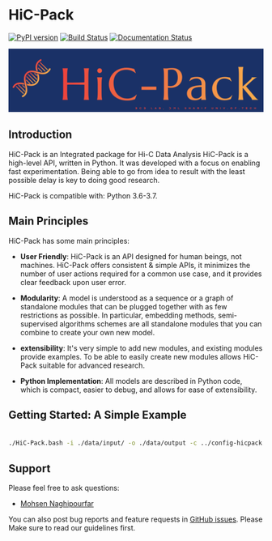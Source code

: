 # HiC-Pack
[![PyPI version](https://badge.fury.io/py/hic-pack.svg)](https://badge.fury.io/py/hic-pack) [![Build Status](https://travis-ci.org/Naghipourfar/HiC-Pack.svg?branch=master)](https://travis-ci.org/Naghipourfar/HiC-Pack) [![Documentation Status](https://readthedocs.org/projects/hic-pack/badge/?version=latest)](https://hic-pack.readthedocs.io/en/latest/?badge=latest)

![](./logo/logo-main.png)
## Introduction
HiC-Pack is an Integrated package for Hi-C Data Analysis
HiC-Pack is a high-level API, written in Python.
It was developed with a focus on enabling fast experimentation. Being able to go from idea to result with the least possible delay is key to doing good research.

HiC-Pack is compatible with: Python 3.6-3.7.

## Main Principles
HiC-Pack has some main principles:
  
- __User Friendly__: HiC-Pack is an API designed for human beings, not machines. HiC-Pack offers consistent & simple APIs, it minimizes the number of user actions required for a common use case, and it provides clear feedback upon user error.

- __Modularity__: A model is understood as a sequence or a graph of standalone modules that can be plugged together with as few restrictions as possible. In particular, embedding methods, semi-supervised algorithms schemes are all standalone modules that you can combine to create your own new model.

- __extensibility__: It's very simple to add new modules, and existing modules provide examples. To be able to easily create new modules allows HiC-Pack suitable for advanced research.

- __Python Implementation__: All models are described in Python code, which is compact, easier to debug, and allows for ease of extensibility.

## Getting Started: A Simple Example
```bash

./HiC-Pack.bash -i ./data/input/ -o ./data/output -c ../config-hicpack.txt [-s ANALYSIS_STEP] [-p] [-h] [-v]
```
## Support
Please feel free to ask questions:

- [Mohsen Naghipourfar](mailto:mn7697np@gmail.com)

You can also post bug reports and feature requests in [GitHub issues](https://github.com/Naghipourfar/HiC-Pack/issues). Please Make sure to read our guidelines first.

